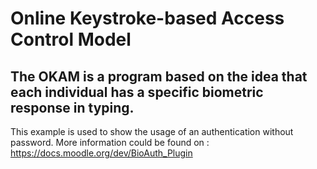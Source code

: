 Online Keystroke-based Access Control Model
==============
The OKAM is a program based on the idea that each individual has a specific biometric response in typing.
--------------
This example is used to show the usage of an authentication without password.
More information could be found on : https://docs.moodle.org/dev/BioAuth_Plugin
